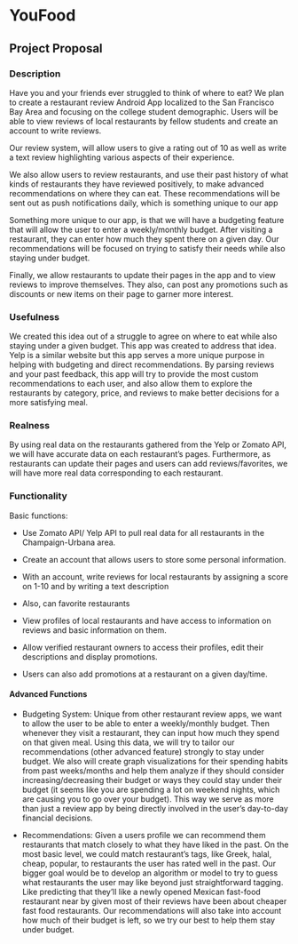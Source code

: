 # YouFood
## Project Proposal

### Description

Have you and your friends ever struggled to think of where to eat? We plan to create a restaurant review Android App localized to the San Francisco Bay Area and focusing on the college student demographic. Users will be able to view reviews of local restaurants by fellow students and create an account to write reviews. 

Our review system, will allow users to give a rating out of 10 as well as write a text review highlighting various aspects of their experience.

We also allow users to review restaurants, and use their past history of what kinds of restaurants they have reviewed positively, to make advanced recommendations on where they can eat. These recommendations will be sent out as push notifications daily, which is something unique to our app

Something more unique to our app, is that we will have a budgeting feature that will allow the user to enter a weekly/monthly budget. After visiting a restaurant, they can enter how much they spent there on a given day. Our recommendations will be focused on trying to satisfy their needs while also staying under budget.

Finally, we allow restaurants to update their pages in the app and to view reviews to improve themselves. They also, can post any promotions such as discounts or new items on their page to garner more interest.

### Usefulness

We created this idea out of a struggle to agree on where to eat while also staying under a given budget. This app was created to address that idea. Yelp is a similar website but this app serves a more unique purpose in helping with budgeting and direct recommendations. By parsing reviews and your past feedback, this app will try to provide the most custom recommendations to each user, and also allow them to explore the restaurants by category, price, and reviews to make better decisions for a more satisfying meal. 

### Realness

By using real data on the restaurants gathered from the Yelp or Zomato API, we will have accurate data on each restaurant’s pages. Furthermore, as restaurants can update their pages and users can add reviews/favorites, we will have more real data corresponding to each restaurant.

### Functionality
Basic functions:

- Use Zomato API/ Yelp API to pull real data for all restaurants in the Champaign-Urbana area.

- Create an account that allows users to store some personal information.

- With an account, write reviews for local restaurants by assigning a score on 1-10 and by writing a text description

- Also, can favorite restaurants

- View profiles of local restaurants and have access to information on reviews and basic 	information on them.

- Allow verified restaurant owners to access their profiles, edit their descriptions and display promotions. 

- Users can also add promotions at a restaurant on a given day/time.

#### Advanced Functions
- Budgeting System: Unique from other restaurant review apps, we want to allow the user to be able to enter a weekly/monthly budget. Then whenever they visit a restaurant, they can input how much they spend on that given meal. Using this data, we will try to tailor our recommendations (other advanced feature) strongly to stay under budget. We also will create graph visualizations for their spending habits from past weeks/months and help them analyze if they should consider increasing/decreasing their budget or ways they could stay under their budget (it seems like you are spending a lot on weekend nights, which are causing you to go over your budget). This way we serve as more than just a review app by being directly involved in the user’s day-to-day financial decisions.

- Recommendations: Given a users profile we can recommend them restaurants that match closely to what they have liked in the past. On the most basic level, we could match restaurant’s tags, like Greek, halal, cheap, popular, to restaurants the user has rated well in the past. Our bigger goal would be to develop an algorithm or model to try to guess what restaurants the user may like beyond just straightforward tagging. Like predicting that they’ll like a newly opened Mexican fast-food restaurant near by given most of their reviews have been about cheaper fast food restaurants. Our recommendations will also take into account how much of their budget is left, so we try our best to help them stay under budget.
